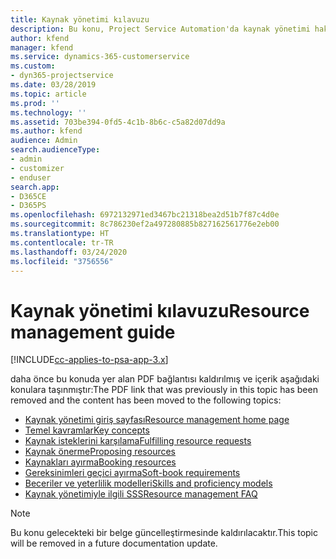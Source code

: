 ```yaml
---
title: Kaynak yönetimi kılavuzu
description: Bu konu, Project Service Automation'da kaynak yönetimi hakkında bilgilere bağlantı sağlar.
author: kfend
manager: kfend
ms.service: dynamics-365-customerservice
ms.custom:
- dyn365-projectservice
ms.date: 03/28/2019
ms.topic: article
ms.prod: ''
ms.technology: ''
ms.assetid: 703be394-0fd5-4c1b-8b6c-c5a82d07dd9a
ms.author: kfend
audience: Admin
search.audienceType:
- admin
- customizer
- enduser
search.app:
- D365CE
- D365PS
ms.openlocfilehash: 6972132971ed3467bc21318bea2d51b7f87c4d0e
ms.sourcegitcommit: 8c786230ef2a497280885b827162561776e2eb00
ms.translationtype: HT
ms.contentlocale: tr-TR
ms.lasthandoff: 03/24/2020
ms.locfileid: "3756556"
---
```

# <a name="resource-management-guide"></a><span data-ttu-id="8ce98-103">Kaynak yönetimi kılavuzu</span><span class="sxs-lookup"><span data-stu-id="8ce98-103">Resource management guide</span></span>

[!INCLUDE[cc-applies-to-psa-app-3.x](../../includes/cc-applies-to-psa-app-3x.md)]

<span data-ttu-id="8ce98-104">daha önce bu konuda yer alan PDF bağlantısı kaldırılmış ve içerik aşağıdaki konulara taşınmıştır:</span><span class="sxs-lookup"><span data-stu-id="8ce98-104">The PDF link that was previously in this topic has been removed and the content has been moved to the following topics:</span></span>

- [<span data-ttu-id="8ce98-105">Kaynak yönetimi giriş sayfası</span><span class="sxs-lookup"><span data-stu-id="8ce98-105">Resource management home page</span></span>](../resource-management-home-page.md)
- [<span data-ttu-id="8ce98-106">Temel kavramlar</span><span class="sxs-lookup"><span data-stu-id="8ce98-106">Key concepts</span></span>](../reports-key-concepts.md)
- [<span data-ttu-id="8ce98-107">Kaynak isteklerini karşılama</span><span class="sxs-lookup"><span data-stu-id="8ce98-107">Fulfilling resource requests</span></span>](../resource-management-fulfill-requests.md)
- [<span data-ttu-id="8ce98-108">Kaynak önerme</span><span class="sxs-lookup"><span data-stu-id="8ce98-108">Proposing resources</span></span>](../resource-management-propose-resources.md)
- [<span data-ttu-id="8ce98-109">Kaynakları ayırma</span><span class="sxs-lookup"><span data-stu-id="8ce98-109">Booking resources</span></span>](../resource-management-book-resources-scheduleboard.md)
- [<span data-ttu-id="8ce98-110">Gereksinimleri geçici ayırma</span><span class="sxs-lookup"><span data-stu-id="8ce98-110">Soft-book requirements</span></span>](../resource-management-softbook-requirements.md)
- [<span data-ttu-id="8ce98-111">Beceriler ve yeterlilik modelleri</span><span class="sxs-lookup"><span data-stu-id="8ce98-111">Skills and proficiency models</span></span>](../resource-management-skills-proficiency.md)
- [<span data-ttu-id="8ce98-112">Kaynak yönetimiyle ilgili SSS</span><span class="sxs-lookup"><span data-stu-id="8ce98-112">Resource management FAQ</span></span>](../resource-management-faq.md)

> [!NOTE]
> <span data-ttu-id="8ce98-113">Bu konu gelecekteki bir belge güncelleştirmesinde kaldırılacaktır.</span><span class="sxs-lookup"><span data-stu-id="8ce98-113">This topic will be removed in a future documentation update.</span></span> 
